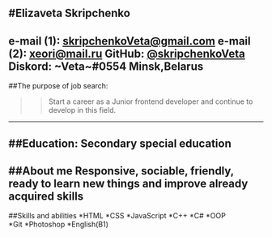 #**Elizaveta Skripchenko**
---
e-mail (1): skripchenkoVeta@gmail.com
e-mail (2): xeori@mail.ru
GitHub: [@skripchenkoVeta](https://github.com/skripchenkoVeta)
Diskord: ~Veta~#0554
Minsk,Belarus
---
##The purpose of job search:
> > Start a career as a Junior frontend developer and continue to develop in this field.
---
##Education:
Secondary special education
---
##About me
Responsive, sociable, friendly, ready to learn new things and improve already acquired skills
---
##Skills and abilities
*HTML 
*CSS 
*JavaScript 
*C++ 
*C# 
*OOP	
*Git 
*Photoshop 
*English(B1)